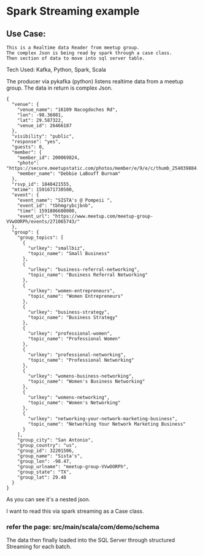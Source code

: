 # Spark Streaming example
## Use Case:
```
This is a Realtime data Reader from meetup group.
The complex Json is being read by spark through a case class.
Then section of data to move into sql server table.

```
Tech Used: Kafka, Python, Spark, Scala

The producer via pykafka (python) listens realtime data from a meetup group.
The data in return is complex Json.

```Snippet
{
  "venue": {
    "venue_name": "16109 Nacogdoches Rd",
    "lon": -98.36081,
    "lat": 29.587322,
    "venue_id": 26466187
  },
  "visibility": "public",
  "response": "yes",
  "guests": 0,
  "member": {
    "member_id": 200069824,
    "photo": "https://secure.meetupstatic.com/photos/member/e/9/e/c/thumb_254039884.jpeg",
    "member_name": "Debbie LaBouff Burnam"
  },
  "rsvp_id": 1840421555,
  "mtime": 1591671730500,
  "event": {
    "event_name": "SISTA's @ Pompeii ",
    "event_id": "tbhmgrybcjbnb",
    "time": 1591806600000,
    "event_url": "https://www.meetup.com/meetup-group-VVwOORPh/events/271065743/"
  },
  "group": {
    "group_topics": [
      {
        "urlkey": "smallbiz",
        "topic_name": "Small Business"
      },
      {
        "urlkey": "business-referral-networking",
        "topic_name": "Business Referral Networking"
      },
      {
        "urlkey": "women-entrepreneurs",
        "topic_name": "Women Entrepreneurs"
      },
      {
        "urlkey": "business-strategy",
        "topic_name": "Business Strategy"
      },
      {
        "urlkey": "professional-women",
        "topic_name": "Professional Women"
      },
      {
        "urlkey": "professional-networking",
        "topic_name": "Professional Networking"
      },
      {
        "urlkey": "womens-business-networking",
        "topic_name": "Women's Business Networking"
      },
      {
        "urlkey": "womens-networking",
        "topic_name": "Women's Networking"
      },
      {
        "urlkey": "networking-your-network-marketing-business",
        "topic_name": "Networking Your Network Marketing Business"
      }
    ],
    "group_city": "San Antonio",
    "group_country": "us",
    "group_id": 32201506,
    "group_name": "Sista's",
    "group_lon": -98.47,
    "group_urlname": "meetup-group-VVwOORPh",
    "group_state": "TX",
    "group_lat": 29.48
  }
}
```
As you can see it's a nested json.

I want to read this via spark streaming as a Case class.

### refer the page: src/main/scala/com/demo/schema

The data then finally loaded into the SQL Server through structured Streaming for each batch.


